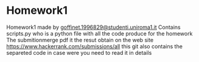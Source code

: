 # Homework1
Homework1 made by goffinet.1996829@studenti.uniroma1.it
Contains scripts.py who is a python file with all the code produce for the homework
The submitionmerge pdf it the resut obtain on the web site https://www.hackerrank.com/submissions/all
this git also contains the separeted code in case were you need to read it in details
